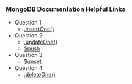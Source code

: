 ### MongoDB Documentation Helpful Links

- Question 1 
  - [.insertOne()](https://docs.mongodb.com/manual/reference/method/db.collection.insertOne/)
- Question 2
  - [.updateOne()](https://docs.mongodb.com/manual/reference/method/db.collection.updateOne/)
  - [$push](https://docs.mongodb.com/manual/reference/operator/update/push/)
- Question 3
  - [$unset](https://docs.mongodb.com/manual/reference/operator/update/unset/)
- Question 4
  - [.deleteOne()](https://docs.mongodb.com/manual/reference/method/db.collection.deleteOne/)
